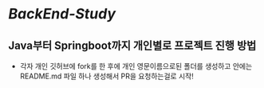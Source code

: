 
# ***BackEnd-Study***

## Java부터 Springboot까지 개인별로 프로젝트 진행 방법
- 각자 개인 깃허브에 fork를 한 후에 개인 영문이름으로된 폴더를 생성하고 안에는 README.md 파일 하나 생성해서 PR을 요청하는걸로 시작!
